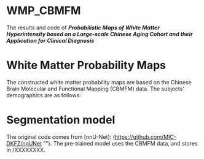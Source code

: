 # WMP_CBMFM
The results and code of ***Probabilistic Maps of White Matter Hyperintensity based on a Large-scale Chinese Aging Cohort and their Application for Clinical Diagnosis***

# White Matter Probability Maps
The constructed white matter probability maps are based on the Chinese Brain Molecular and Functional Mapping (CBMFM) data. The subjects' demographics are as follows:



# Segmentation model
The original code comes from [nnU-Net]: (https://github.com/MIC-DKFZ/nnUNet ""). The pre-trained model uses the CBMFM data, and stores in /XXXXXXXX.
